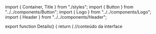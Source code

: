 import { Container, Title } from "./styles";
import { Button } from "../../components/Button";
import { Logo } from "../../components/Logo";
import { Header } from "../../components/Header";


export function Details() {
  return (
    //conteúdo da interface
    <Container>
      <Title>  
        <Logo/>
          <Header />


          <Button title="Entrar" />
          <Button title="Cadastrar"/>
          <Button title="Voltar"/>

        <a href="#">Criar uma conta</a>
      </Title>
    </Container>
  );
}




----------------------------------------------

import styled from "styled-components";


export const Container = styled.div`  
  width: 428px;
  height: 100vh;

  display: flex;  
  align-items: center;  
  justify-content: center; 
  margin: 0 auto; 
`;

export const Title = styled.div`
    display: flex;
    flex-direction: column;
    gap: 5px;

    img{
      margin-top: 50%;
    }
    
`;
